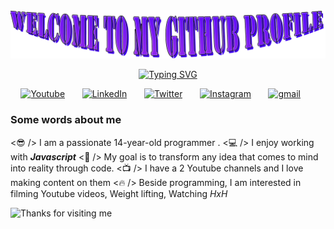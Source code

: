 <img src="./image/hero.png" style="max-width: 100%;" alt="Welcome to my Github Profile" />

<p align="center">
  <!-- Typing SVG by DenverCoder1 - https://github.com/DenverCoder1/readme-typing-svg -->
<a href="https://git.io/typing-svg"><img src="https://readme-typing-svg.demolab.com?font=Fira+Code&weight=500&size=28&duration=3500&pause=865&color=04EB00&center=true&vCenter=true&random=false&width=435&lines=Budding+Software+Engineer;%2B2+years+of+experience;Never+Stop+Learning!" alt="Typing SVG" /></a>
</p>

<p align="center">
  <a target="_blank" rel="noreferrer" href="https://www.youtube.com/@AbdallahAyedTV"><img alt="Youtube" title="Youtube" src="https://img.shields.io/badge/YouTube-FF0000?style=for-the-badge&logo=youtube&logoColor=white"/></a>
  &#8287;&#8287;&#8287;&#8287;&#8287;
  <a target="_blank" rel="noreferrer" href="https://www.linkedin.com/in/abdallah-ayed"><img alt="LinkedIn" title="LinkedIn" src="https://img.shields.io/badge/LinkedIn-0077B5?style=for-the-badge&logo=linkedin&logoColor=white"/></a>
  &#8287;&#8287;&#8287;&#8287;&#8287;
  <a target="_blank" rel="noreferrer" href="https://twitter.com/AbdallahAyedtv"><img alt="Twitter" title="Twitter" src="https://img.shields.io/badge/Twitter-1DA1F2?style=for-the-badge&logo=twitter&logoColor=white"/></a>
  &#8287;&#8287;&#8287;&#8287;&#8287;
  <a target="_blank" rel="noreferrer" href="https://www.instagram.com/abdallahayedtv/"><img alt="Instagram" title="Instagram" src="https://img.shields.io/badge/Instagram-E4405F?style=for-the-badge&logo=instagram&logoColor=white"/></a>
  &#8287;&#8287;&#8287;&#8287;&#8287;
  <a target="_blank" rel="noreferrer" href="mailto:abdallahayedtv@gmail.com
"><img alt="gmail" title="mail" src="https://res.cloudinary.com/practicaldev/image/fetch/s--C75QF96b--/c_limit%2Cf_auto%2Cfl_progressive%2Cq_auto%2Cw_880/https://img.shields.io/badge/Gmail-D14836%3Fstyle%3Dfor-the-badge%26logo%3Dgmail%26logoColor%3Dwhite"/></a>
  &#8287;&#8287;&#8287;&#8287;&#8287;
  
</p>

### Some words about me

<😎 /> I am a passionate 14-year-old programmer .
<💻 /> I enjoy working with ***Javascript***
<🎯 /> My goal is to transform any idea that comes to mind into reality through code.
<📺 /> I have a 2 Youtube channels and I love making content on them
<🔥 /> Beside programming, I am interested in filming Youtube videos, Weight lifting, Watching _HxH_

<img height="120" alt="Thanks for visiting me" width="600" src="https://raw.githubusercontent.com/BrunnerLivio/brunnerlivio/master/images/marquee.svg" />
<br />
